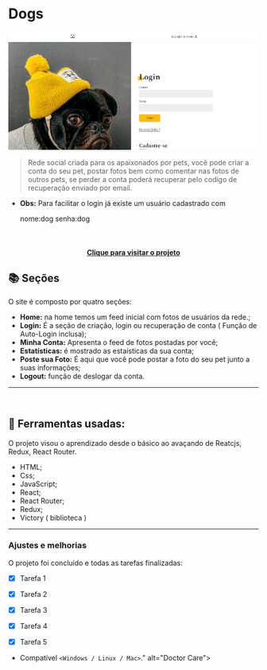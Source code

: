 # Dogs

<!---Esses são exemplos. Veja https://shields.io para outras pessoas ou para personalizar este conjunto de escudos. Você pode querer incluir dependências, status do projeto e informações de licença aqui--->

<img src="src/Assets/dogs-read-me.JPG" alt="Doctor Care">

> Rede social criada para os apaixonados por pets, você pode criar a conta do seu pet, postar fotos bem como comentar nas fotos de outros pets, se perder a conta poderá recuperar pelo codígo de recuperação enviado por email.

- **Obs:** Para facilitar o login já existe um usuário cadastrado com <p>nome:dog  senha:dog</p>





<br>

<h4 align="center"><a href="https://jefferson-guirra.github.io/-Projetos/projeto-02/" target="_blank">Clique para visitar o projeto</a></h4>

## 📚 Seções

O site é composto por quatro seções:

- **Home:** na home temos um feed inicial com fotos de usuários da rede.;
- **Login:** É a seção de criação, login ou recuperação de conta ( Função de Auto-Login inclusa);
- **Minha Conta:** Apresenta o feed de fotos postadas por você;
- **Estatísticas:** é mostrado as estaísticas da sua conta;
- **Poste sua Foto:** É aqui que você pode postar a foto do seu pet junto a suas informações;
- **Logout:** função de deslogar da conta.


---
<br>

## 🚀  Ferramentas usadas:

O projeto visou o aprendizado desde o básico ao avaçando de Reatcjs, Redux, React Router.

- HTML;
- Css;
- JavaScript;
- React;
- React Router;
- Redux;
- Victory ( biblioteca )

---

### Ajustes e melhorias

O projeto foi concluído e todas as tarefas finalizadas:

- [x] Tarefa 1
- [x] Tarefa 2
- [x] Tarefa 3
- [x] Tarefa 4
- [x] Tarefa 5


* Compatível `<Windows / Linux / Mac>`." alt="Doctor Care">

<br>

